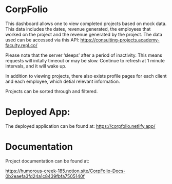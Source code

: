 # CorpFolio

This dashboard allows one to view completed projects based on mock data. This data includes the dates, revenue generated, the employees that worked on the project and the revenue generated by the project. The data used can be accessed via this API: https://consulting-projects.academy-faculty.repl.co/

Please note that the server ‘sleeps’ after a period of inactivity. This means requests will initally timeout or may be slow. Continue to refresh at 1 minute intervals, and it will wake up.

In addition to viewing projects, there also exists profile pages for each client and each employee, which detial relevant information.

Projects can be sorted through and filtered.

# Deployed App:

The deployed application can be found at:
https://corpfolio.netlify.app/

# Documentation

Project documentation can be found at:

https://humorous-creek-185.notion.site/CorpFolio-Docs-0b2eaefa3fd24a1c8439fbfa7505140f